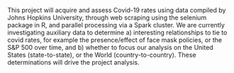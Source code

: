 This project will acquire and assess Covid-19 rates using data compiled by Johns Hopkins University, through web scraping using the selenium package in R, and parallel processing via a Spark cluster. We are currently investigating auxiliary data to determine a) interesting relationships to tie to covid rates, for example the presence/effect of face mask policies, or the S&P 500 over time, and b) whether to focus our analysis on the United States (state-to-state), or the World (country-to-country). These determinations will drive the project analysis.
